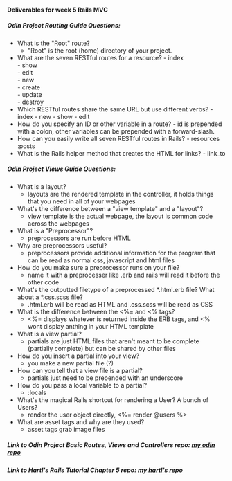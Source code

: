 #### Deliverables for week 5 Rails MVC
##### Odin Project Routing Guide Questions:
- What is the "Root" route?
    - "Root" is the root (home) directory of your project.
- What are the seven RESTful routes for a resource?
      - index  
      - show  
      - edit  
      - new  
      - create  
      - update  
      - destroy 
- Which RESTful routes share the same URL but use different verbs?
      - index
      - new
      - show
      - edit
- How do you specify an ID or other variable in a route?
      - id is prepended with a colon, other variables can be prepended with a forward-slash.
- How can you easily write all seven RESTful routes in Rails?
      - resources :posts
- What is the Rails helper method that creates the HTML for links?
      - link_to <br>
##### Odin Project Views Guide Questions:
- What is a layout?
    - layouts are the rendered template in the controller, it holds things that you need in all of your webpages   
- What's the difference between a "view template" and a "layout"?
    - view template is the actual webpage, the layout is common code across the webpages
- What is a "Preprocessor"?
    - preprocessors are run before HTML   
- Why are preprocessors useful?
    - preprocessors provide additional information for the program that can be read as normal css, javascript and html files
- How do you make sure a preprocessor runs on your file?
    - name it with a preprocesser like .erb and rails will read it before the other code    
- What's the outputted filetype of a preprocessed *.html.erb file? What about a *.css.scss file?
    - .html.erb will be read as HTML and .css.scss will be read as CSS
- What is the difference between the <%= and <% tags?
    - <%= displays whatever is returned inside the ERB tags, and <% wont display anthing in your HTML template
- What is a view partial?
    -  partials are just HTML files that aren't meant to be complete (partially complete) but can be shared by other files
- How do you insert a partial into your view?
    - you make a new partial file (?) 
- How can you tell that a view file is a partial?
    - partials just need to be prepended with an underscore
- How do you pass a local variable to a partial?
    - :locals 
- What's the magical Rails shortcut for rendering a User? A bunch of Users?
    - render the user object directly, <%= render @users %> 
- What are asset tags and why are they used?
    - asset tags grab image files 

##### Link to Odin Project Basic Routes, Views and Controllers repo: [my odin repo](<linkhere>)
##### Link to Hartl's Rails Tutorial Chapter 5 repo: [my hartl's repo](<linkhere>)
